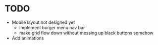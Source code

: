 # TODO

- Mobile layout not designed yet
  - implement burger menu nav bar
  - make grid flow down without messing up black buttons somehow
- Add animations
